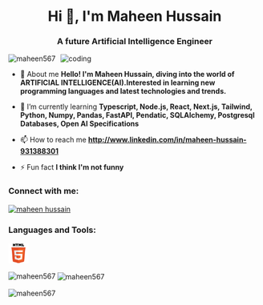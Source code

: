 <h1 align="center">Hi 👋, I'm Maheen Hussain</h1>
<h3 align="center">A future Artificial Intelligence Engineer</h3>

<img align="right" alt="coding" width="400" src="https://media.tenor.com/S59bPkT0pqcAAAAC/programming.gif">

<p align="left"> <img src="https://komarev.com/ghpvc/?username=maheen567&label=Profile%20views&color=0e75b6&style=flat" alt="maheen567" /> </p>

- 💬 About me **Hello! I'm Maheen Hussain, diving into the world of ARTIFICIAL INTELLIGENCE(AI).Interested in learning new programming languages and latest technologies and trends.**

- 🌱 I’m currently learning **Typescript, Node.js, React, Next.js, Tailwind, Python, Numpy, Pandas, FastAPI, Pendatic, SQLAlchemy, Postgresql Databases, Open AI Specifications**

- 📫 How to reach me **http://www.linkedin.com/in/maheen-hussain-931388301**

- ⚡ Fun fact **I think I'm not funny**

<h3 align="left">Connect with me:</h3>
<p align="left">
<a href="https://linkedin.com/in/maheen hussain" target="blank"><img align="center" src="https://raw.githubusercontent.com/rahuldkjain/github-profile-readme-generator/master/src/images/icons/Social/linked-in-alt.svg" alt="maheen hussain" height="30" width="40" /></a>
</p>

<h3 align="left">Languages and Tools:</h3>
<p align="left"> <a href="https://www.w3.org/html/" target="_blank" rel="noreferrer"> <img src="https://raw.githubusercontent.com/devicons/devicon/master/icons/html5/html5-original-wordmark.svg" alt="html5" width="40" height="40"/> </a> </p>

<p><img align="left" src="https://github-readme-stats.vercel.app/api/top-langs?username=maheen567&show_icons=true&locale=en&layout=compact" alt="maheen567" /></p>

<p>&nbsp;<img align="center" src="https://github-readme-stats.vercel.app/api?username=maheen567&show_icons=true&locale=en" alt="maheen567" /></p>

<p><img align="center" src="https://github-readme-streak-stats.herokuapp.com/?user=maheen567&" alt="maheen567" /></p>


